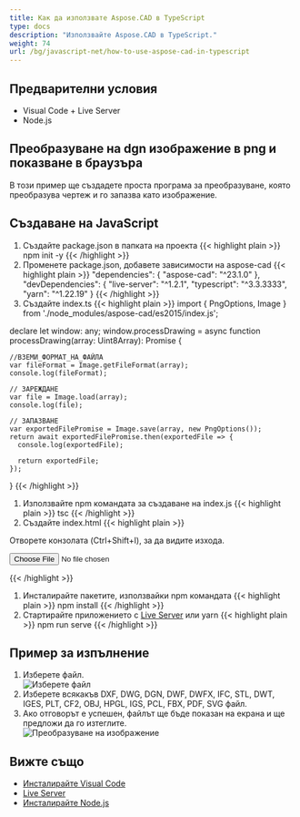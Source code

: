 ```yaml
---
title: Как да използвате Aspose.CAD в TypeScript
type: docs
description: "Използвайте Aspose.CAD в TypeScript."
weight: 74
url: /bg/javascript-net/how-to-use-aspose-cad-in-typescript
---
```



## Предварителни условия
- Visual Code + Live Server
- Node.js

## Преобразуване на dgn изображение в png и показване в браузъра

В този пример ще създадете проста програма за преобразуване, която преобразува чертеж и го запазва като изображение.

## Създаване на JavaScript

1. Създайте package.json в папката на проекта
{{< highlight plain >}}
npm init -y
{{< /highlight >}}
1. Променете package.json, добавете зависимости на aspose-cad
{{< highlight plain >}}
"dependencies": {
    "aspose-cad": "^23.1.0"
  },
 "devDependencies": {
    "live-server": "^1.2.1",
    "typescript": "^3.3.3333",
    "yarn": "^1.22.19"
  }
{{< /highlight >}}
1. Създайте index.ts
{{< highlight plain >}}
import { PngOptions, Image } from './node_modules/aspose-cad/es2015/index.js';

declare let window: any;
window.processDrawing = async function processDrawing(array: Uint8Array): Promise<any> {

    //ВЗЕМИ_ФОРМАТ_НА_ФАЙЛА
    var fileFormat = Image.getFileFormat(array);
    console.log(fileFormat);
    
    // ЗАРЕЖДАНЕ
    var file = Image.load(array);
    console.log(file);
    
    // ЗАПАЗВАНЕ
    var exportedFilePromise = Image.save(array, new PngOptions());
    return await exportedFilePromise.then(exportedFile => {
      console.log(exportedFile);
      
      return exportedFile;
    });
}
{{< /highlight >}}
1. Използвайте npm командата за създаване на index.js
{{< highlight plain >}}
tsc
{{< /highlight >}}
1. Създайте index.html
{{< highlight plain >}}
<!DOCTYPE html>
Отворете конзолата (Ctrl+Shift+I), за да видите изхода.

<script src="./node_modules/aspose-cad/dotnet.js"></script>
<script type="module" src="./node_modules/aspose-cad/es2015/index-js.js"></script>

<body>
	<input id="file" type="file">
	<img id="image" />
</body>

<script>
window.onload = async function () {
	document.querySelector('input').addEventListener('change', function() {
      var reader = new FileReader();
      reader.onload = function() {
      
          var arrayBuffer = this.result;
          var array = new Uint8Array(arrayBuffer);
          
		  //ВЗЕМИ_ФОРМАТ_НА_ФАЙЛА
		  fileFormat = Aspose.CAD.Image.getFileFormat(array);
          console.log(fileFormat);
		  
		  // ЗАРЕЖДАНЕ
		  file = Aspose.CAD.Image.load(array);
          console.log(file);
		  
		  // ЗАПАЗВАНЕ
		  exportedFilePromise = Aspose.CAD.Image.save(array, new Aspose.CAD.PngOptions());
		  exportedFilePromise.then(exportedFile => {
			console.log(exportedFile);
			
			var urlCreator = window.URL || window.webkitURL;
			var blob = new Blob([exportedFile], { type: 'application/octet-stream' });
            var imageUrl = urlCreator.createObjectURL(blob);
            document.querySelector("#image").src = imageUrl;
		  });
      }
	  
      reader.readAsArrayBuffer(this.files[0]);
    }, 
	false);
};
</script>
{{< /highlight >}}

1. Инсталирайте пакетите, използвайки npm командата
{{< highlight plain >}}
npm install
{{< /highlight >}}
1. Стартирайте приложението с [Live Server](https://marketplace.visualstudio.com/items?itemName=ritwickdey.LiveServer/) или yarn
{{< highlight plain >}}
npm run serve
{{< /highlight >}}

## Пример за изпълнение

1. Изберете файл.<br>
![Изберете файл](/_assets/javascript-net/typescript/choose-file.png)<br>
1. Изберете всякакъв DXF, DWG, DGN, DWF, DWFX, IFC, STL, DWT, IGES, PLT, CF2, OBJ, HPGL, IGS, PCL, FBX, PDF, SVG файл.
1. Ако отговорът е успешен, файлът ще бъде показан на екрана и ще предложи да го изтеглите.<br>
![Преобразуване на изображение](/_assets/javascript-net/typescript/convert-image.png)<br>
## Вижте също

- [Инсталирайте Visual Code](https://code.visualstudio.com/)
- [Live Server](https://marketplace.visualstudio.com/items?itemName=ritwickdey.LiveServer/)
- [Инсталирайте Node.js](https://nodejs.org/en/)
